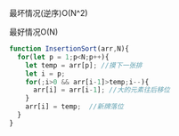 最坏情况(逆序)O(N^2)

最好情况O(N)



```js
function InsertionSort(arr,N){
  for(let p = 1;p<N;p++){
    let temp = arr[p]; //摸下一张排
    let i = p;
    for(;i>0 && arr[i-1]>temp;i--){
      arr[i] = arr[i-1]; //大的元素往后移位
    }
    arr[i] = temp;  //新牌落位
  }
}
```

